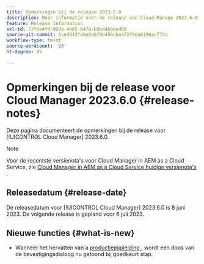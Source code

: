 ```yaml
---
title: Opmerkingen bij de release 2023.6.0
description: Meer informatie over de release van Cloud Manage 2023.6.0.
feature: Release Information
exl-id: 72f6e4fd-98da-4405-847b-b5bd460eedb8
source-git-commit: 5ced643fabe0a670e456cbea72f9da8196ac774a
workflow-type: tm+mt
source-wordcount: '93'
ht-degree: 0%

---
```


# Opmerkingen bij de release voor Cloud Manager 2023.6.0 {#release-notes}

Deze pagina documenteert de opmerkingen bij de release voor [!UICONTROL Cloud Manager] 2023.6.0.

>[!NOTE]
>
>Voor de recentste versienota&#39;s voor Cloud Manager in AEM as a Cloud Service, zie [ Cloud Manager in AEM as a Cloud Service huidige versienota&#39;s ](https://experienceleague.adobe.com/nl/docs/experience-manager-cloud-service/content/release-notes/cloud-manager/current).

## Releasedatum {#release-date}

De releasedatum voor [!UICONTROL Cloud Manager] 2023.6.0 is 8 juni 2023. De volgende release is gepland voor 6 juli 2023.

## Nieuwe functies {#what-is-new}

* Wanneer het hervatten van a [ productiepijpleiding ](/help/using/production-pipelines.md), wordt een doos van de bevestigingsdialoog nu getoond bij goedkeurt stap.
